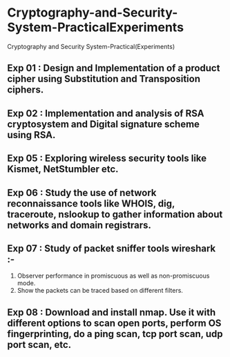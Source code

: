 # Cryptography-and-Security-System-PracticalExperiments
Cryptography and Security System-Practical(Experiments)


## Exp 01 : Design and Implementation of a product cipher using Substitution and Transposition ciphers.           
## Exp 02 : Implementation and analysis of RSA cryptosystem and Digital signature scheme using RSA.  
## Exp 05 : Exploring wireless security tools like Kismet, NetStumbler etc.   
## Exp 06 : Study the use of network reconnaissance tools like WHOIS, dig, traceroute, nslookup to gather information about networks and domain registrars.  
## Exp 07 : Study of packet sniffer tools wireshark :-
1. Observer performance in promiscuous as well as non-promiscuous mode. 
2. Show the packets can be traced based on different filters.
## Exp 08 : Download and install nmap. Use it with different options to scan open ports, perform OS fingerprinting, do a ping scan, tcp port scan, udp port scan, etc.
